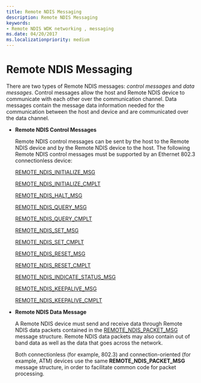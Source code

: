 ```yaml
---
title: Remote NDIS Messaging
description: Remote NDIS Messaging
keywords:
- Remote NDIS WDK networking , messaging
ms.date: 04/20/2017
ms.localizationpriority: medium
---
```


# Remote NDIS Messaging





There are two types of Remote NDIS messages: *control messages* and *data messages*. Control messages allow the host and Remote NDIS device to communicate with each other over the communication channel. Data messages contain the message data information needed for the communication between the host and device and are communicated over the data channel.

-   **Remote NDIS Control Messages**

    Remote NDIS control messages can be sent by the host to the Remote NDIS device and by the Remote NDIS device to the host. The following Remote NDIS control messages must be supported by an Ethernet 802.3 connectionless device:

    [REMOTE\_NDIS\_INITIALIZE\_MSG](/previous-versions/ff570624(v=vs.85))

    [REMOTE\_NDIS\_INITIALIZE\_CMPLT](/previous-versions/ff570621(v=vs.85))

    [REMOTE\_NDIS\_HALT\_MSG](/previous-versions/ff570613(v=vs.85))

    [REMOTE\_NDIS\_QUERY\_MSG](/previous-versions/ff570641(v=vs.85))

    [REMOTE\_NDIS\_QUERY\_CMPLT](/previous-versions/ff570638(v=vs.85))

    [REMOTE\_NDIS\_SET\_MSG](/previous-versions/ff570654(v=vs.85))

    [REMOTE\_NDIS\_SET\_CMPLT](/previous-versions/ff570651(v=vs.85))

    [REMOTE\_NDIS\_RESET\_MSG](/previous-versions/ff570648(v=vs.85))

    [REMOTE\_NDIS\_RESET\_CMPLT](/previous-versions/ff570645(v=vs.85))

    [REMOTE\_NDIS\_INDICATE\_STATUS\_MSG](/previous-versions/ff570617(v=vs.85))

    [REMOTE\_NDIS\_KEEPALIVE\_MSG](/previous-versions/ff570629(v=vs.85))

    [REMOTE\_NDIS\_KEEPALIVE\_CMPLT](/previous-versions/ff570626(v=vs.85))

-   **Remote NDIS Data Message**

    A Remote NDIS device must send and receive data through Remote NDIS data packets contained in the [REMOTE\_NDIS\_PACKET\_MSG](/previous-versions/ff570635(v=vs.85)) message structure. Remote NDIS data packets may also contain out of band data as well as the data that goes across the network.

    Both connectionless (for example, 802.3) and connection-oriented (for example, ATM) devices use the same **REMOTE\_NDIS\_PACKET\_MSG** message structure, in order to facilitate common code for packet processing.

 

